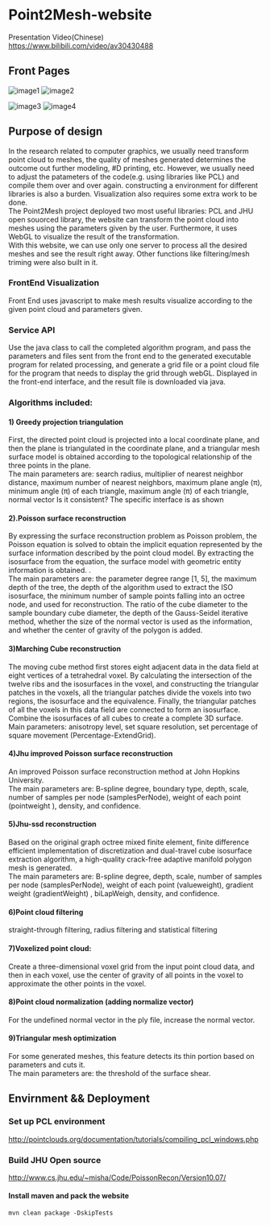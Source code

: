# Point2Mesh-website
Presentation Video(Chinese)<br>
https://www.bilibili.com/video/av30430488
## Front Pages
![image1](https://github.com/lmy1108/Point2Mesh-website/tree/master/images/mesh2.PNG)
![image2](https://github.com/lmy1108/Point2Mesh-website/tree/master/images/mesh3.PNG)

![image3](https://github.com/lmy1108/Point2Mesh-website/tree/master/images/mesh4.PNG)
![image4](https://github.com/lmy1108/Point2Mesh-website/tree/master/images/test5.gif)

## Purpose of design
In the research related to computer graphics, we usually need transform point cloud to meshes, the quality of meshes generated determines the outcome out further modeling, #D printing, etc. However, we usually need to adjust the patameters of the code(e.g. using libraries like PCL) and compile them over and over again. constructing a environment for different libraries is also a burden. Visualization also requires some extra work to be done. <br>  The Point2Mesh project deployed two most useful libraries: PCL and JHU open souorced library, the website can transform the point cloud into meshes using the parameters given by the user. Furthermore, it uses WebGL to visualize the result of the transformation. <br>  With this website, we can use only one server to process all the desired meshes and see the result right away. Other functions like filtering/mesh triming were also built in it.

### FrontEnd Visualization
Front End uses javascript to make mesh results visualize according to the given point cloud and parameters given.

### Service API
Use the java class to call the completed algorithm program, and pass the parameters and files sent from the front end to the generated executable program for related processing, and generate a grid file or a point cloud file for the program that needs to display the grid through webGL. Displayed in the front-end interface, and the result file is downloaded via java.
### Algorithms included:
#### 1) Greedy projection triangulation
First, the directed point cloud is projected into a local coordinate plane, and then the plane is triangulated in the coordinate plane, and a triangular mesh surface model is obtained according to the topological relationship of the three points in the plane. <br>
The main parameters are: search radius, multiplier of nearest neighbor distance, maximum number of nearest neighbors, maximum plane angle (π), minimum angle (π) of each triangle, maximum angle (π) of each triangle, normal vector Is it consistent?
The specific interface is as shown

 
#### 2).Poisson surface reconstruction
By expressing the surface reconstruction problem as Poisson problem, the Poisson equation is solved to obtain the implicit equation represented by the surface information described by the point cloud model. By extracting the isosurface from the equation, the surface model with geometric entity information is obtained. . <br>
The main parameters are: the parameter degree range [1, 5], the maximum depth of the tree, the depth of the algorithm used to extract the ISO isosurface, the minimum number of sample points falling into an octree node, and used for reconstruction. The ratio of the cube diameter to the sample boundary cube diameter, the depth of the Gauss-Seidel iterative method, whether the size of the normal vector is used as the information, and whether the center of gravity of the polygon is added.


#### 3)Marching Cube reconstruction
The moving cube method first stores eight adjacent data in the data field at eight vertices of a tetrahedral voxel. By calculating the intersection of the twelve ribs and the isosurfaces in the voxel, and constructing the triangular patches in the voxels, all the triangular patches divide the voxels into two regions, the isosurface and the equivalence. Finally, the triangular patches of all the voxels in this data field are connected to form an isosurface. Combine the isosurfaces of all cubes to create a complete 3D surface. <br>
Main parameters: anisotropy level, set square resolution, set percentage of square movement (Percentage-ExtendGrid).


 
#### 4)Jhu improved Poisson surface reconstruction
An improved Poisson surface reconstruction method at John Hopkins University. <br>
The main parameters are: B-spline degree, boundary type, depth, scale, number of samples per node (samplesPerNode), weight of each point (pointweight ), density, and confidence.


#### 5)Jhu-ssd reconstruction
Based on the original graph octree mixed finite element, finite difference efficient implementation of discretization and dual-travel cube isosurface extraction algorithm, a high-quality crack-free adaptive manifold polygon mesh is generated. <br>
The main parameters are: B-spline degree, depth, scale, number of samples per node (samplesPerNode), weight of each point (valueweight), gradient weight (gradientWeight) , biLapWeigh, density, and confidence.





#### 6)Point cloud filtering
straight-through filtering, radius filtering and statistical filtering
#### 7)Voxelized point cloud:
Create a three-dimensional voxel grid from the input point cloud data, and then in each voxel, use the center of gravity of all points in the voxel to approximate the other points in the voxel.

#### 8)Point cloud normalization (adding normalize vector)
For the undefined normal vector in the ply file, increase the normal vector.


#### 9)Triangular mesh optimization
For some generated meshes, this feature detects its thin portion based on parameters and cuts it. <br>
The main parameters are: the threshold of the surface shear.

## Envirnment && Deployment
### Set up PCL environment
http://pointclouds.org/documentation/tutorials/compiling_pcl_windows.php

### Build JHU Open source 
http://www.cs.jhu.edu/~misha/Code/PoissonRecon/Version10.07/


#### Install maven and pack the website
```
mvn clean package -DskipTests
```
